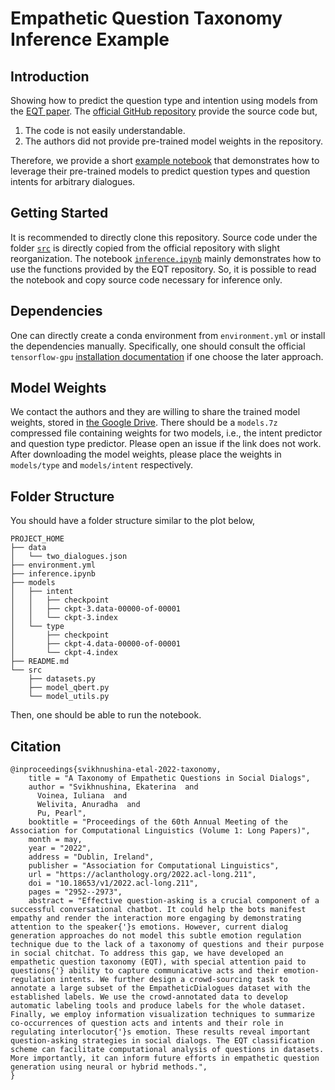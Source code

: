 # __Empathetic Question Taxonomy Inference Example__

## __Introduction__
Showing how to predict the question type and intention using models from the [EQT paper](https://aclanthology.org/2022.acl-long.211/). The [official GitHub repository](https://github.com/Sea94/EQT) provide the source code but,

1. The code is not easily understandable.
2. The authors did not provide pre-trained model weights in the repository.

Therefore, we provide a short [example notebook](inference.ipynb) that demonstrates how to leverage their pre-trained models to predict question types and question intents for arbitrary dialogues.

## __Getting Started__
It is recommended to directly clone this repository. Source code under the folder [`src`](src) is directly copied from the official repository with slight reorganization. The notebook [`inference.ipynb`](inference.ipynb) mainly demonstrates how to use the functions provided by the EQT repository. So, it is possible to read the notebook and copy source code necessary for inference only.

## __Dependencies__
One can directly create a conda environment from `environment.yml` or install the dependencies manually. Specifically, one should consult the official `tensorflow-gpu` [installation documentation](https://www.tensorflow.org/install) if one choose the later approach.

## __Model Weights__
We contact the authors and they are willing to share the trained model weights, stored in [the Google Drive](https://drive.google.com/drive/folders/1H0bAh-NDPZKDBN6U1JV3o896G1Eo4ldr?usp=drive_link). There should be a `models.7z` compressed file containing weights for two models, i.e., the intent predictor and question type predictor. Please open an issue if the link does not work. After downloading the model weights, please place the weights in `models/type` and `models/intent` respectively.

## __Folder Structure__
You should have a folder structure similar to the plot below,
```
PROJECT_HOME
├── data
│   └── two_dialogues.json
├── environment.yml
├── inference.ipynb
├── models
│   ├── intent
│   │   ├── checkpoint
│   │   ├── ckpt-3.data-00000-of-00001
│   │   └── ckpt-3.index
│   └── type
│       ├── checkpoint
│       ├── ckpt-4.data-00000-of-00001
│       └── ckpt-4.index
├── README.md
└── src
    ├── datasets.py
    ├── model_qbert.py
    └── model_utils.py
```
Then, one should be able to run the notebook.

## __Citation__
```
@inproceedings{svikhnushina-etal-2022-taxonomy,
    title = "A Taxonomy of Empathetic Questions in Social Dialogs",
    author = "Svikhnushina, Ekaterina  and
      Voinea, Iuliana  and
      Welivita, Anuradha  and
      Pu, Pearl",
    booktitle = "Proceedings of the 60th Annual Meeting of the Association for Computational Linguistics (Volume 1: Long Papers)",
    month = may,
    year = "2022",
    address = "Dublin, Ireland",
    publisher = "Association for Computational Linguistics",
    url = "https://aclanthology.org/2022.acl-long.211",
    doi = "10.18653/v1/2022.acl-long.211",
    pages = "2952--2973",
    abstract = "Effective question-asking is a crucial component of a successful conversational chatbot. It could help the bots manifest empathy and render the interaction more engaging by demonstrating attention to the speaker{'}s emotions. However, current dialog generation approaches do not model this subtle emotion regulation technique due to the lack of a taxonomy of questions and their purpose in social chitchat. To address this gap, we have developed an empathetic question taxonomy (EQT), with special attention paid to questions{'} ability to capture communicative acts and their emotion-regulation intents. We further design a crowd-sourcing task to annotate a large subset of the EmpatheticDialogues dataset with the established labels. We use the crowd-annotated data to develop automatic labeling tools and produce labels for the whole dataset. Finally, we employ information visualization techniques to summarize co-occurrences of question acts and intents and their role in regulating interlocutor{'}s emotion. These results reveal important question-asking strategies in social dialogs. The EQT classification scheme can facilitate computational analysis of questions in datasets. More importantly, it can inform future efforts in empathetic question generation using neural or hybrid methods.",
}
```

